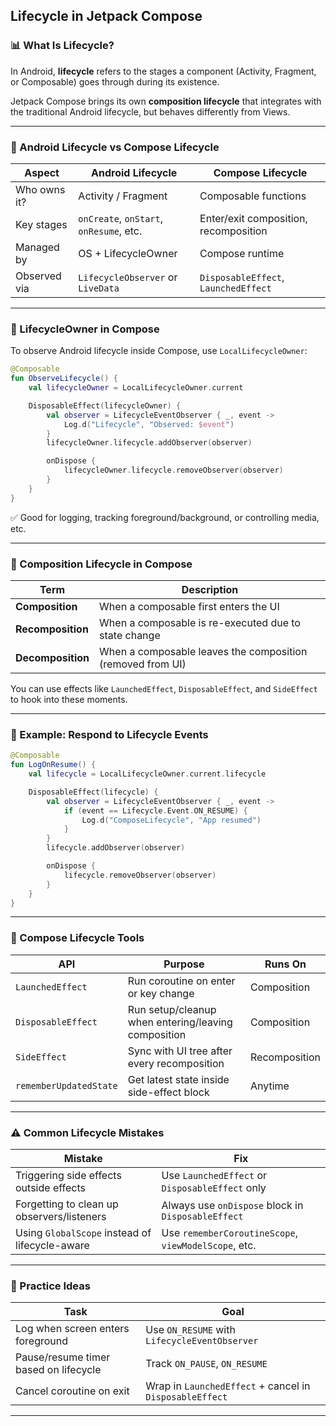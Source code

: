 ## Lifecycle in Jetpack Compose

### 📊 What Is Lifecycle?

In Android, **lifecycle** refers to the stages a component (Activity, Fragment, or Composable) goes through during its existence.

Jetpack Compose brings its own **composition lifecycle** that integrates with the traditional Android lifecycle, but behaves differently from Views.

---

### 📆 Android Lifecycle vs Compose Lifecycle

| Aspect                    | Android Lifecycle                | Compose Lifecycle                          |
|---------------------------|----------------------------------|--------------------------------------------|
| Who owns it?              | Activity / Fragment              | Composable functions                        |
| Key stages                | `onCreate`, `onStart`, `onResume`, etc. | Enter/exit composition, recomposition     |
| Managed by                | OS + LifecycleOwner              | Compose runtime                            |
| Observed via              | `LifecycleObserver` or `LiveData`| `DisposableEffect`, `LaunchedEffect`       |

---

### 📅 LifecycleOwner in Compose

To observe Android lifecycle inside Compose, use `LocalLifecycleOwner`:

```kotlin
@Composable
fun ObserveLifecycle() {
    val lifecycleOwner = LocalLifecycleOwner.current

    DisposableEffect(lifecycleOwner) {
        val observer = LifecycleEventObserver { _, event ->
            Log.d("Lifecycle", "Observed: $event")
        }
        lifecycleOwner.lifecycle.addObserver(observer)

        onDispose {
            lifecycleOwner.lifecycle.removeObserver(observer)
        }
    }
}
```

✅ Good for logging, tracking foreground/background, or controlling media, etc.

---

### 🔄 Composition Lifecycle in Compose

| Term               | Description                                                    |
|--------------------|----------------------------------------------------------------|
| **Composition**    | When a composable first enters the UI                          |
| **Recomposition**  | When a composable is re-executed due to state change           |
| **Decomposition**  | When a composable leaves the composition (removed from UI)     |

You can use effects like `LaunchedEffect`, `DisposableEffect`, and `SideEffect` to hook into these moments.

---

### 📅 Example: Respond to Lifecycle Events

```kotlin
@Composable
fun LogOnResume() {
    val lifecycle = LocalLifecycleOwner.current.lifecycle

    DisposableEffect(lifecycle) {
        val observer = LifecycleEventObserver { _, event ->
            if (event == Lifecycle.Event.ON_RESUME) {
                Log.d("ComposeLifecycle", "App resumed")
            }
        }
        lifecycle.addObserver(observer)

        onDispose {
            lifecycle.removeObserver(observer)
        }
    }
}
```

---

### 🔼 Compose Lifecycle Tools

| API                  | Purpose                                             | Runs On                              |
|----------------------|-----------------------------------------------------|--------------------------------------|
| `LaunchedEffect`     | Run coroutine on enter or key change               | Composition                          |
| `DisposableEffect`   | Run setup/cleanup when entering/leaving composition| Composition                          |
| `SideEffect`         | Sync with UI tree after every recomposition        | Recomposition                         |
| `rememberUpdatedState` | Get latest state inside side-effect block         | Anytime                              |

---

### ⚠️ Common Lifecycle Mistakes

| Mistake                                         | Fix                                                         |
|------------------------------------------------|--------------------------------------------------------------|
| Triggering side effects outside effects         | Use `LaunchedEffect` or `DisposableEffect` only              |
| Forgetting to clean up observers/listeners     | Always use `onDispose` block in `DisposableEffect`           |
| Using `GlobalScope` instead of lifecycle-aware | Use `rememberCoroutineScope`, `viewModelScope`, etc.        |

---

### 🔧 Practice Ideas

| Task                                   | Goal                                                   |
|----------------------------------------|--------------------------------------------------------|
| Log when screen enters foreground      | Use `ON_RESUME` with `LifecycleEventObserver`          |
| Pause/resume timer based on lifecycle  | Track `ON_PAUSE`, `ON_RESUME`                         |
| Cancel coroutine on exit               | Wrap in `LaunchedEffect` + cancel in `DisposableEffect`|

---

